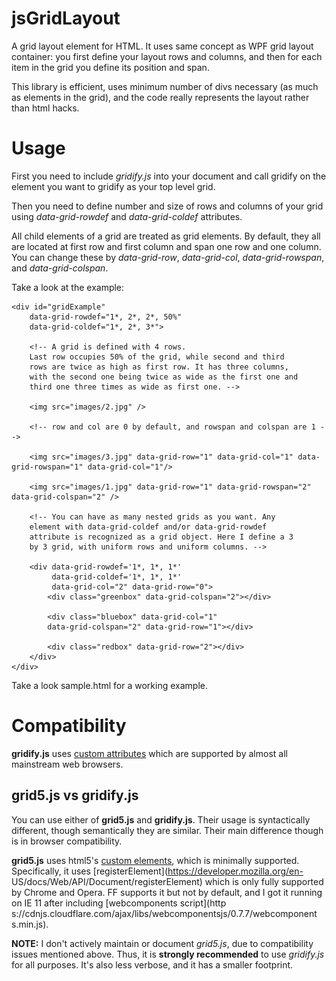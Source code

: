 # jsGridLayout
A grid layout element for HTML. It uses same concept as WPF grid
layout container: you first define your layout rows and columns, and
then for each item in the grid you define its position and span.

This library is efficient, uses minimum number of divs necessary (as
much as elements in the grid), and the code really represents the
layout rather than html hacks.

# Usage

First you need to include *gridify.js* into your document and call
gridify on the element you want to gridify as your top level grid.

Then you need to define number and size of rows and columns of your
grid using *data-grid-rowdef* and *data-grid-coldef* attributes.

All child elements of a grid are treated as grid elements. By
default, they all are located at first row and first column and span
one row and one column. You can change these by *data-grid-row*, 
*data-grid-col*, *data-grid-rowspan*, and *data-grid-colspan*.

Take a look at the example:

    <div id="gridExample" 
        data-grid-rowdef="1*, 2*, 2*, 50%" 
        data-grid-coldef="1*, 2*, 3*"> 
        
        <!-- A grid is defined with 4 rows.
        Last row occupies 50% of the grid, while second and third
        rows are twice as high as first row. It has three columns,
        with the second one being twice as wide as the first one and
        third one three times as wide as first one. --> 
        
        <img src="images/2.jpg" /> 

        <!-- row and col are 0 by default, and rowspan and colspan are 1 --> 
        
        <img src="images/3.jpg" data-grid-row="1" data-grid-col="1" data-grid-rowspan="1" data-grid-col="1"/> 

        <img src="images/1.jpg" data-grid-row="1" data-grid-rowspan="2" data-grid-colspan="2" />
        
        <!-- You can have as many nested grids as you want. Any
        element with data-grid-coldef and/or data-grid-rowdef
        attribute is recognized as a grid object. Here I define a 3
        by 3 grid, with uniform rows and uniform columns. --> 
        
        <div data-grid-rowdef='1*, 1*, 1*' 
             data-grid-coldef='1*, 1*, 1*' 
             data-grid-col="2" data-grid-row="0"> 
            <div class="greenbox" data-grid-colspan="2"></div> 
            
            <div class="bluebox" data-grid-col="1" 
            data-grid-colspan="2" data-grid-row="1"></div> 
            
            <div class="redbox" data-grid-row="2"></div> 
        </div> 
    </div>

Take a look sample.html for a working example.

# Compatibility

**gridify.js** uses [custom
attributes](http://www.w3schools.com/tags/att_global_data.asp) which
are supported by almost all mainstream web browsers.

## **grid5.js** vs **gridify.js**
You can use either of **grid5.js** and **gridify.js**. Their usage is
syntactically different, though semantically they are similar. Their
main difference though is in browser compatibility.

**grid5.js** uses html5's [custom
elements](http://w3c.github.io/webcomponents/spec/custom/), which is
minimally supported. Specifically, it uses
[registerElement](https://developer.mozilla.org/en-
US/docs/Web/API/Document/registerElement) which is only fully
supported by Chrome and Opera. FF supports it but not by default, and
I got it running on IE 11 after including [webcomponents script](http
s://cdnjs.cloudflare.com/ajax/libs/webcomponentsjs/0.7.7/webcomponent
s.min.js).


**NOTE:** I don't actively maintain or document *grid5.js*, due to
compatibility issues mentioned above. Thus, it is **strongly
recommended** to use *gridify.js* for all purposes. It's also less
verbose, and it has a smaller footprint.
